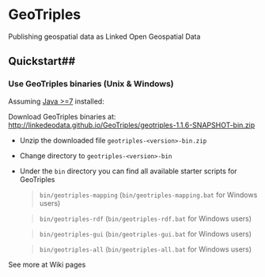 # GeoTriples
 Publishing geospatial data as Linked Open Geospatial Data 

## Quickstart##
### Use GeoTriples binaries (Unix & Windows) ###
Assuming [Java >=7](https://www.java.com/en/download/) installed:

Download GeoTriples binaries at: http://linkedeodata.github.io/GeoTriples/geotriples-1.1.6-SNAPSHOT-bin.zip
*	Unzip the downloaded file `geotriples-<version>-bin.zip`
*	Change directory to `geotriples-<version>-bin`
*	Under the `bin` directory you can find all available starter scripts for GeoTriples

	> `bin/geotriples-mapping` (`bin/geotriples-mapping.bat` for Windows users) 
	
	> `bin/geotriples-rdf` (`bin/geotriples-rdf.bat` for Windows users) 
	
	> `bin/geotriples-gui` (`bin/geotriples-gui.bat` for Windows users) 
	
	> `bin/geotriples-all` (`bin/geotriples-all.bat` for Windows users) 

See more at Wiki pages

